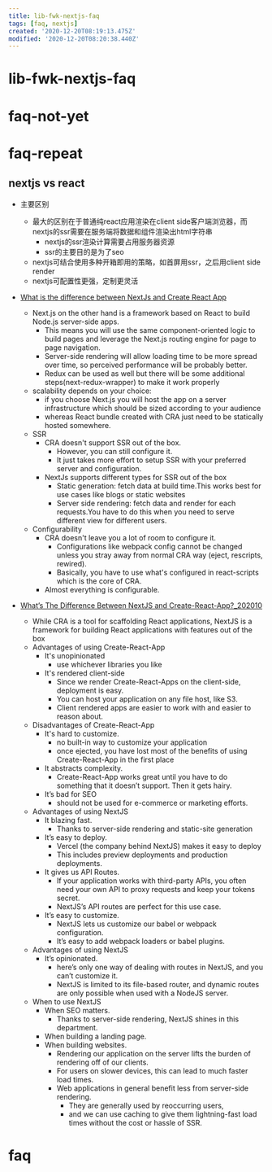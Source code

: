 ```yaml
---
title: lib-fwk-nextjs-faq
tags: [faq, nextjs]
created: '2020-12-20T08:19:13.475Z'
modified: '2020-12-20T08:20:38.440Z'
---
```


# lib-fwk-nextjs-faq

# faq-not-yet

# faq-repeat

## nextjs vs react

- 主要区别
  - 最大的区别在于普通纯react应用渲染在client side客户端浏览器，而nextjs的ssr需要在服务端将数据和组件渲染出html字符串
    - nextjs的ssr渲染计算需要占用服务器资源
    - ssr的主要目的是为了seo
  - nextjs可结合使用多种开箱即用的策略，如首屏用ssr，之后用client side render
  - nextjs可配置性更强，定制更灵活

- [What is the difference between NextJs and Create React App](https://stackoverflow.com/questions/62967958/what-is-the-difference-between-nextjs-and-create-react-app)
  - Next.js on the other hand is a framework based on React to build Node.js server-side apps. 
    - This means you will use the same component-oriented logic to build pages and leverage the Next.js routing engine for page to page navigation. 
    - Server-side rendering will allow loading time to be more spread over time, so perceived performance will be probably better. 
    - Redux can be used as well but there will be some additional steps(next-redux-wrapper) to make it work properly
  - scalability depends on your choice: 
    - if you choose Next.js you will host the app on a server infrastructure which should be sized according to your audience 
    - whereas React bundle created with CRA just need to be statically hosted somewhere.
  - SSR
    - CRA doesn't support SSR out of the box.
      - However, you can still configure it.
      - It just takes more effort to setup SSR with your preferred server and configuration.
    - NextJs supports different types for SSR out of the box
      - Static generation: fetch data at build time.This works best for use cases like blogs or static websites
      - Server side rendering: fetch data and render for each requests.You have to do this when you need to serve different view for different users.
  - Configurability
    - CRA doesn't leave you a lot of room to configure it.
      - Configurations like webpack config cannot be changed unless you stray away from normal CRA way (eject, rescripts, rewired).
      - Basically, you have to use what's configured in react-scripts which is the core of CRA.
    - Almost everything is configurable.

- [What’s The Difference Between NextJS and Create-React-App?_202010](https://medium.com/frontend-digest/whats-the-difference-between-nextjs-and-create-react-app-11b55650a612)
  - While CRA is a tool for scaffolding React applications, NextJS is a framework for building React applications with features out of the box
  - Advantages of using Create-React-App
    - It's unopinionated
      - use whichever libraries you like
    - It's rendered client-side
      - Since we render Create-React-Apps on the client-side, deployment is easy.
      - You can host your application on any file host, like S3. 
      - Client rendered apps are easier to work with and easier to reason about.
  - Disadvantages of Create-React-App
    - It's hard to customize.
      - no built-in way to customize your application
      - once ejected, you have lost most of the benefits of using Create-React-App in the first place
    - It abstracts complexity.
      - Create-React-App works great until you have to do something that it doesn’t support. Then it gets hairy. 
    - It’s bad for SEO
      - should not be used for e-commerce or marketing efforts.
  - Advantages of using NextJS
    - It blazing fast.
      - Thanks to server-side rendering and static-site generation
    - It’s easy to deploy.
      - Vercel (the company behind NextJS) makes it easy to deploy
      - This includes preview deployments and production deployments.
    - It gives us API Routes.
      - If your application works with third-party APIs, you often need your own API to proxy requests and keep your tokens secret. 
      - NextJS’s API routes are perfect for this use case.
    - It’s easy to customize.
      - NextJS lets us customize our babel or webpack configuration. 
      - It’s easy to add webpack loaders or babel plugins.
  - Advantages of using NextJS
    - It’s opinionated.
      - here’s only one way of dealing with routes in NextJS, and you can’t customize it. 
      - NextJS is limited to its file-based router, and dynamic routes are only possible when used with a NodeJS server.
  - When to use NextJS
    - When SEO matters.
      - Thanks to server-side rendering, NextJS shines in this department.
    - When building a landing page.
    - When building websites.
      - Rendering our application on the server lifts the burden of rendering off of our clients. 
      - For users on slower devices, this can lead to much faster load times.
      - Web applications in general benefit less from server-side rendering. 
        - They are generally used by reoccurring users, 
        - and we can use caching to give them lightning-fast load times without the cost or hassle of SSR.

# faq
